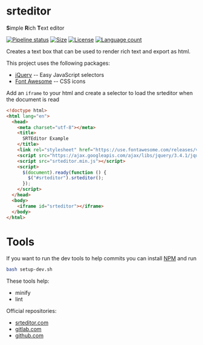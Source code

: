# srteditor

**S**imple **R**ich **T**ext editor

[![Pipeline status](https://gitlab.com/joshraphael/srteditor/badges/master/pipeline.svg)](https://gitlab.com/joshraphael/srteditor/commits/master) [![Size](https://img.shields.io/github/repo-size/joshraphael/srteditor.svg)](https://github.com/joshraphael/srteditor/archive/master.zip) [![License](https://img.shields.io/github/license/joshraphael/srteditor.svg)](https://choosealicense.com/licenses/mit/) [![Language count](https://img.shields.io/github/languages/count/joshraphael/srteditor.svg)](https://gitlab.com/joshraphael/srteditor/graphs/master/charts)

Creates a text box that can be used to render rich text and export as html.

This project uses the following packages:
* [jQuery](http://jquery.com) -- Easy JavaScript selectors
* [Font Awesome](https://fontawesome.com) -- CSS icons


Add an `iframe` to your html and create a selector to load the srteditor when the document is read

```html
<!doctype html>
<html lang="en">
  <head>
    <meta charset="utf-8"></meta>
    <title>
      SRTEditor Example
    </title>
    <link rel="stylesheet" href="https://use.fontawesome.com/releases/v5.7.2/css/all.css" crossorigin="anonymous">
    <script src="https://ajax.googleapis.com/ajax/libs/jquery/3.4.1/jquery.min.js"></script>
    <script src="srteditor.min.js"></script>
    <script>
      $(document).ready(function () {
        $("#srteditor").srteditor();
      });
    </script>
  </head>
  <body>
    <iframe id="srteditor"></iframe>
  </body>
</html>
```

# Tools

If you want to run the dev tools to help commits you can install [NPM](https://www.npmjs.com) and run 
```sh
bash setup-dev.sh
```

These tools help:
- minify
- lint

Official repositories:
* [srteditor.com](https://srteditor.com)
* [gitlab.com](https://gitlab.com/joshraphael/srteditor)
* [github.com](https://github.com/joshraphael/srteditor)
